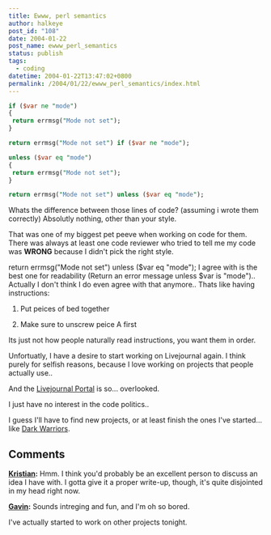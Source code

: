 ```yaml
---
title: Ewww, perl semantics
author: halkeye
post_id: "108"
date: 2004-01-22
post_name: ewww_perl_semantics
status: publish
tags:
  - coding
datetime: 2004-01-22T13:47:02+0800
permalink: /2004/01/22/ewww_perl_semantics/index.html
---
```


```perl
if ($var ne "mode")
{
 return errmsg("Mode not set");
}
```
```perl
return errmsg("Mode not set") if ($var ne "mode");
```

```perl
unless ($var eq "mode")
{
 return errmsg("Mode not set");
}
```

```perl
return errmsg("Mode not set") unless ($var eq "mode");
```

Whats the difference between those lines of code? (assuming i wrote them correctly) Absolutly nothing, other than your style.  

That was one of my biggest pet peeve when working on code for them. There was always at least one code reviewer who tried to tell me my code was **WRONG** because I didn't pick the right style.  

return errmsg("Mode not set") unless ($var eq "mode"); I agree with is the best one for readability (Return an error message unless $var is "mode").. Actually I don't think I do even agree with that anymore.. Thats like having instructions:

1) Put peices of bed together  

2) Make sure to unscrew peice A first

Its just not how people naturally read instructions, you want them in order.

Unfortuatly, I have a desire to start working on Livejournal again. I think purely for selfish reasons, because I love working on projects that people actually use..  

And the [Livejournal Portal](https://web.archive.org/web/20040610182105/http://www.livejournal.com:80/portal/) is so... overlooked.

I just have no interest in the code politics..  

I guess I'll have to find new projects, or at least finish the ones I've started... like [Dark Warriors](https://web.archive.org/web/20070210235828/http://www.kodekoan.com:80/project/darkwarriors).

## Comments

**[Kristian](#6 "2004-01-23 21:08:49"):** Hmm. I think you'd probably be an excellent person to discuss an idea I have with. I gotta give it a proper write-up, though, it's quite disjointed in my head right now.

**[Gavin](#7 "2004-01-23 21:57:16"):** Sounds intreging and fun, and I'm oh so bored.

I've actually started to work on other projects tonight.

